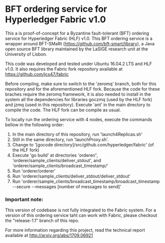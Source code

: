 # BFT ordering service for Hyperledger Fabric v1.0

This a is proof-of-concept for a Byzantine fault-tolerant (BFT) ordering service for Hyperledger Fabric (HLF) v1.0. This BFT ordering service is a wrapper around BFT-SMaRt (https://github.com/bft-smart/library), a Java open source BFT library maintained by the LaSIGE research unit at the University of Lisbon.

This code was developed and tested under Ubuntu 16.04.2 LTS and HLF v1.0. It also requires the Fabric fork repository available at https://github.com/jcs47/fabric

Before compilng, make sure to switch to the 'zeromq' branch, both for this repository and for the aforementioned HLF fork. Because the code for these braches require the zeromq framework, it is also needed to install in the system all the dependencies for libraries goczmq (used by the HLF fork) and jzmq (used in this repository). Execute 'ant' in the main directory to compile the code. The HLF fork can be compile as usual.

To locally run the ordering service with 4 nodes, execute the commands bellow in the following order:

1) In the main directory of this repository, run 'launch4Replicas.sh'
2) Still in the same directory, run 'launchProxy.sh'.
3) Change to '[gocode directory]/src/github.com/hyperledger/fabric' (of the HLF fork)
4) Execute 'go build'  at directories 'orderer/', 'orderer/sample_clients/deliver_stdout', and 'orderer/sample_clients/broadcast_timestamp/'
5) Run 'orderer/orderer'
6) Run 'orderer/sample_clients/deliver_stdout/deliver_stdout'
7) Run 'orderer/sample_clients/broadcast_timestamp/broadcast_timestamp --secure --messages [number of messages to send]'

### Important note:

This version of codebase is not fully integrated to the Fabric system. For a version of this ordering service taht can work with Fabric, please checkout the "release-1.1" branch of this repo.

For more information regarding this project, read the technical report available at  http://arxiv.org/abs/1709.06921
